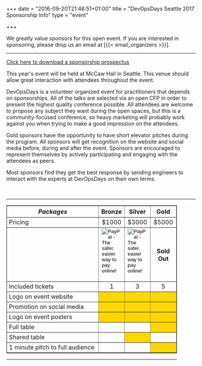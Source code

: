 +++
date = "2016-09-20T21:46:51+01:00"
title = "DevOpsDays Seattle 2017 Sponsorship Info"
type = "event"



+++

We greatly value sponsors for this open event.  If you are interested in sponsoring, please drop us an email at [{{< email_organizers >}}].

<hr>

<p><a href="https://www.dropbox.com/s/qlez7zr1zpebhul/DevOpsDays-Seattle-2017-Sponsor-Prospectus.pdf?dl=1">Click here to download a sponsorship prospectus</a></p>

<p>
  This year's event will be held at McCaw Hall in Seattle. This venue should allow great interaction with attendees throughout
  the event.
</p>

<p>
  DevOpsDays is a volunteer organized event for practitioners that depends on sponsorships. All of the talks are selected via an open CFP in order to present the highest quality conference possible. All attendees are welcome to propose any subject they want during the open spaces, but this is a community-focused conference, so heavy marketing will probably work against you when trying to make a good impression on the attendees.
</p>


<p>
  Gold sponsors have the opportunity to have short elevator pitches during the program. All sponsors will get recognition on the website and social media before, during and after the event. Sponsors are encouraged to represent themselves by actively participating and engaging with the attendees as peers.
</p>

<p>
  Most sponsors find they get the best response by sending engineers to interact with the experts at DevOpsDays on their own terms.
</p>

<br>
<hr/>


<div style="width:90%" align="center">
  <table border=1>
    <tr>
    <th style="width:61%; padding: 5px"><i>Packages</i></th>
      <th style="width: 13%; padding: 5px"><center>Bronze</center></th>
      <th style="width: 13%; padding: 5px"><center>Silver</center></th>
      <th style="width: 13%; padding: 5px"><center>Gold</center></th>
    </tr>
    <tr>
      <td style="padding-left: 5px">Pricing</td>
      <td><center>$1000</center></td>
      <td><center>$3000</center></td>
      <td><center>$5000</center></td>
    </tr>
    <tr>
      <td style="padding-left: 5px">&nbsp;</td>
      <td>
        <form action="https://www.paypal.com/cgi-bin/webscr" method="post" target="_top">
          <input type="hidden" name="cmd" value="_s-xclick">
          <input type="hidden" name="hosted_button_id" value="F24MPPK5RC5Z8">
          <input type="image" src="https://www.paypalobjects.com/en_US/i/btn/btn_paynow_LG.gif" border="0" name="submit" alt="PayPal - The safer, easier way to pay online!">
          <img alt="" border="0" src="https://www.paypalobjects.com/en_US/i/scr/pixel.gif" width="1" height="1">
        </form>
      </td>
      <td><form action="https://www.paypal.com/cgi-bin/webscr" method="post" target="_top">
        <input type="hidden" name="cmd" value="_s-xclick">
        <input type="hidden" name="hosted_button_id" value="XSZA34MYCG3FS">
        <input type="image" src="https://www.paypalobjects.com/en_US/i/btn/btn_paynow_LG.gif" border="0" name="submit" alt="PayPal - The safer, easier way to pay online!">
        <img alt="" border="0" src="https://www.paypalobjects.com/en_US/i/scr/pixel.gif" width="1" height="1">
      </form></td>
      <th>Sold Out</th>
    </tr>
    <tr>
      <td style="padding-left: 5px">Included tickets</td>
      <td><center>1</center></td>
      <td><center>3</center></td>
      <td><center>5</center></td>
    </tr>
    <tr>
      <td style="padding-left: 5px">Logo on event website</td>
      <td bgcolor="gold"><center>&nbsp;</center></td>
      <td bgcolor="gold"><center>&nbsp;</center></td>
      <td bgcolor="gold"><center>&nbsp;</center></td>
    </tr>
    <tr>
      <td style="padding-left: 5px">Promotion on social media</td>
      <td bgcolor="gold"><center>&nbsp;</center></td>
      <td bgcolor="gold"><center>&nbsp;</center></td>
      <td bgcolor="gold"><center>&nbsp;</center></td>
    </tr>
    <tr>
      <td style="padding-left: 5px">Logo on event posters</td>
      <td bgcolor="gold"><center>&nbsp;</center></td>
      <td bgcolor="gold"><center>&nbsp;</center></td>
      <td bgcolor="gold"><center>&nbsp;</center></td>
    </tr>
    <tr>
      <td style="padding-left: 5px">Full table</td>
      <td><center>&nbsp;</center></td>
      <td><center>&nbsp;</center></td>
      <td bgcolor="gold"><center>&nbsp;</center></td>
    </tr>
    <tr>
      <td style="padding-left: 5px">Shared table</td>
      <td><center>&nbsp;</center></td>
      <td bgcolor="gold"><center>&nbsp;</center></td>
      <td><center>&nbsp;</center></td>
    </tr>
    <tr>
      <td style="padding-left: 5px">1 minute pitch to full audience</td>
      <td><center>&nbsp;</center></td>
      <td><center>&nbsp;</center></td>
      <td bgcolor="gold"><center>&nbsp;</center></td>
    </tr>
  </table>
  <hr/>

</div>
<br/>
